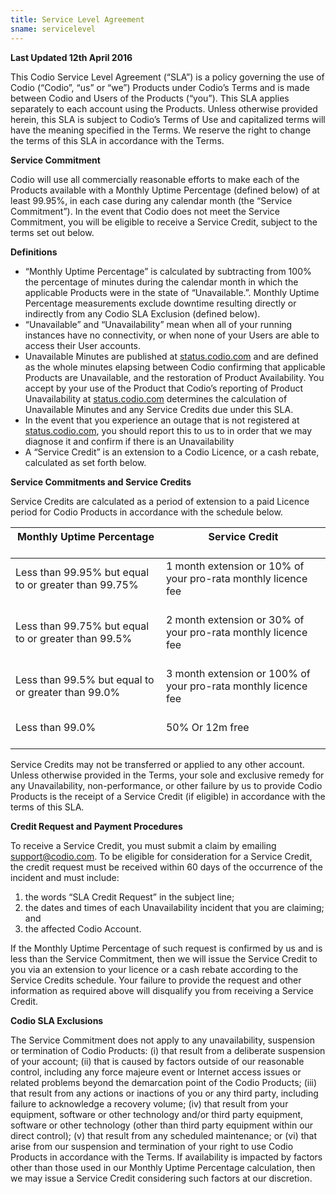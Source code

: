 ```yaml
---
title: Service Level Agreement
sname: servicelevel
---
```


**Last Updated 12th April 2016**

This Codio Service Level Agreement (“SLA”) is a policy governing the use of Codio (“Codio”, “us” or “we”) Products under Codio’s Terms and is made between Codio and Users of the Products (“you”). This SLA applies separately to each account using the Products. Unless otherwise provided herein, this SLA is subject to Codio’s Terms of Use and capitalized terms will have the meaning specified in the Terms. We reserve the right to change the terms of this SLA in accordance with the Terms.

**Service Commitment**

Codio will use all commercially reasonable efforts to make each of the Products available with a Monthly Uptime Percentage (defined below) of at least 99.95%, in each case during any calendar month (the “Service Commitment”). In the event that Codio does not meet the Service Commitment, you will be eligible to receive a Service Credit, subject to the terms set out below.

**Definitions**

* “Monthly Uptime Percentage” is calculated by subtracting from 100% the percentage of minutes during the calendar month in which the applicable Products were in the state of “Unavailable.”. Monthly Uptime Percentage measurements exclude downtime resulting directly or indirectly from any Codio SLA Exclusion (defined below).
* “Unavailable” and “Unavailability” mean when all of your running instances have no connectivity, or when none of your Users are able to access their User accounts.
* Unavailable Minutes are published at [status.codio.com](https://status.codio.com) and are defined as the whole minutes elapsing between Codio confirming that applicable Products are Unavailable, and the restoration of Product Availability. You accept by your use of the Product that Codio’s reporting of Product Unavailability at [status.codio.com](https://status.codio.com) determines the calculation of Unavailable Minutes and any Service Credits due under this SLA.
* In the event that you experience an outage that is not registered at [status.codio.com](https://status.codio.com), you should report this to us to in order that we may diagnose it and confirm if there is an Unavailability
* A “Service Credit” is an extension to a Codio Licence, or a cash rebate, calculated as set forth below.

**Service Commitments and Service Credits**

Service Credits are calculated as a period of extension to a paid Licence period for Codio Products in accordance with the schedule below.

**Monthly Uptime Percentage**<br/><br/> | **Service Credit**<br/><br/>
--- | ---
Less than 99.95% but equal to or greater than 99.75%<br/><br/> | 1 month extension or 10% of your pro-rata monthly licence fee<br/><br/>
Less than 99.75% but equal to or greater than 99.5%<br/><br/> | 2 month extension or 30% of your pro-rata monthly licence fee<br/><br/>
Less than 99.5% but equal to or greater than 99.0%<br/><br/> | 3 month extension or 100% of your pro-rata monthly licence fee<br/><br/>
Less than 99.0%<br/><br/> | 50% Or 12m free<br/><br/>

Service Credits may not be transferred or applied to any other account. Unless otherwise provided in the Terms, your sole and exclusive remedy for any Unavailability, non-performance, or other failure by us to provide Codio Products is the receipt of a Service Credit (if eligible) in accordance with the terms of this SLA.

**Credit Request and Payment Procedures**

To receive a Service Credit, you must submit a claim by emailing support@codio.com. To be eligible for consideration for a Service Credit, the credit request must be received within 60 days of the occurrence of the incident and must include:

<ol class="leftPad">
<li>the words “SLA Credit Request” in the subject line;</li>
<li>the dates and times of each Unavailability incident that you are claiming; and</li>
<li>the affected Codio Account.</li>
</ol>


If the Monthly Uptime Percentage of such request is confirmed by us and is less than the Service Commitment, then we will issue the Service Credit to you via an extension to your licence or a cash rebate according to the Service Credits schedule. Your failure to provide the request and other information as required above will disqualify you from receiving a Service Credit.

**Codio SLA Exclusions**

The Service Commitment does not apply to any unavailability, suspension or termination of Codio Products: (i) that result from a deliberate suspension of your account; (ii) that is caused by factors outside of our reasonable control, including any force majeure event or Internet access issues or related problems beyond the demarcation point of the Codio Products; (iii) that result from any actions or inactions of you or any third party, including failure to acknowledge a recovery volume; (iv) that result from your equipment, software or other technology and/or third party equipment, software or other technology (other than third party equipment within our direct control); (v) that result from any scheduled maintenance; or (vi) that arise from our suspension and termination of your right to use Codio Products in accordance with the Terms. If availability is impacted by factors other than those used in our Monthly Uptime Percentage calculation, then we may issue a Service Credit considering such factors at our discretion.
